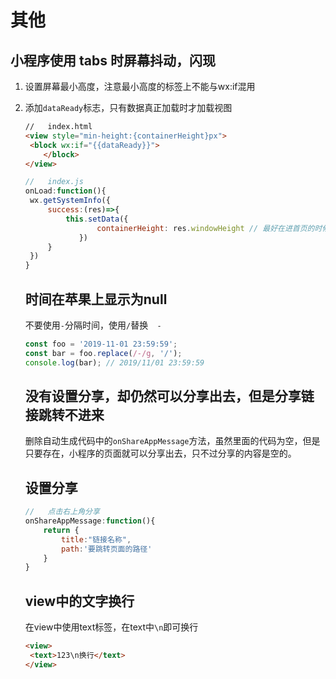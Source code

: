 # 其他

## 小程序使用 tabs 时屏幕抖动，闪现

1. 设置屏幕最小高度，注意最小高度的标签上不能与wx:if混用

2. 添加`dataReady`标志，只有数据真正加载时才加载视图

   ```html
   //	index.html
   <view style="min-height:{containerHeight}px">
   	<block wx:if="{{dataReady}}">
       </block>                                                                    
   </view>
   ```

   ```js
   //	index.js
   onLoad:function(){
   	wx.getSystemInfo({
   		success:(res)=>{
   			this.setData({
                   containerHeight: res.windowHeight // 最好在进首页的时候就获取设备宽高并存储   
               })
   		}
   	})
   }
   ```

   ## 时间在苹果上显示为null
   
   不要使用`-`分隔时间，使用`/`替换`  -`
   
   ```js
   const foo = '2019-11-01 23:59:59';
   const bar = foo.replace(/-/g, '/');
   console.log(bar); // 2019/11/01 23:59:59
   ```
   
   ## 没有设置分享，却仍然可以分享出去，但是分享链接跳转不进来
   
   删除自动生成代码中的`onShareAppMessage`方法，虽然里面的代码为空，但是只要存在，小程序的页面就可以分享出去，只不过分享的内容是空的。
   
   ## 设置分享
   
   ```js
   //	点击右上角分享
   onShareAppMessage:function(){
       return {
           title:"链接名称",
           path:'要跳转页面的路径'
       }
   }
   ```
   
   ## view中的文字换行
   
   在view中使用text标签，在text中`\n`即可换行
   
   ```html
   <view>
   	<text>123\n换行</text>
   </view>
   ```
   
   